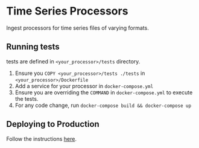 # Time Series Processors

Ingest processors for time series files of varying formats.

## Running tests

tests are defined in `<your_processor>/tests` directory.

  1. Ensure you `COPY <your_processor>/tests ./tests` in `<your_processor>/Dockerfile`
  2. Add a service for your processor in `docker-compose.yml`
  3. Ensure you are overriding the `COMMAND` in `docker-compose.yml` to execute the tests.
  4. For any code change, run `docker-compose build && docker-compose up`


## Deploying to Production

Follow the instructions [here](https://pennsieve.atlassian.net/wiki/spaces/PLAT/pages/544833579/Instructions+to+Deploy+ETL+Processors+to+PROD).